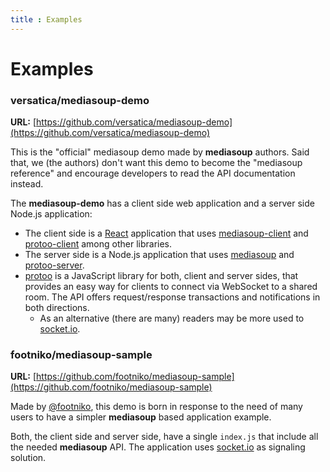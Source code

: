 ```yaml
---
title : Examples
---
```



# Examples


### versatica/mediasoup-demo

**URL:** [https://github.com/versatica/mediasoup-demo](https://github.com/versatica/mediasoup-demo)

This is the "official" mediasoup demo made by **mediasoup** authors. Said that, we (the authors) don't want this demo to become the "mediasoup reference" and encourage developers to read the API documentation instead.

The **mediasoup-demo** has a client side web application and a server side Node.js application:

* The client side is a [React](https://reactjs.org) application that uses [mediasoup-client](https://github.com/versatica/mediasoup-client) and [protoo-client](https://www.npmjs.com/package/protoo-client) among other libraries.
* The server side is a Node.js application that uses [mediasoup](https://github.com/versatica/mediasoup) and [protoo-server](https://www.npmjs.com/package/protoo-server).
* [protoo](https://protoojs.org) is a JavaScript library for both, client and server sides, that provides an easy way for clients to connect via WebSocket to a shared room. The API offers request/response transactions and notifications in both directions.
  - As an alternative (there are many) readers may be more used to [socket.io](https://socket.io).


### footniko/mediasoup-sample

**URL:** [https://github.com/footniko/mediasoup-sample](https://github.com/footniko/mediasoup-sample)

Made by [@footniko](https://github.com/footniko), this demo is born in response to the need of many users to have a simpler **mediasoup** based application example.

Both, the client side and server side, have a single `index.js` that include all the needed **mediasoup** API. The application uses [socket.io](https://socket.io) as signaling solution.
